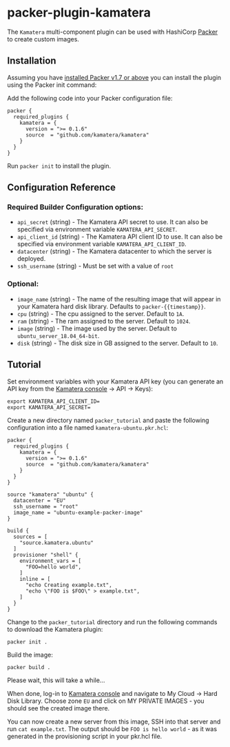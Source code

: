 # packer-plugin-kamatera

The `Kamatera` multi-component plugin can be used with HashiCorp [Packer](https://www.packer.io)
to create custom images.

## Installation

Assuming you have [installed Packer v1.7 or above](https://www.packer.io/downloads) you can install the plugin using the Packer init command:

Add the following code into your Packer configuration file:

```
packer {
  required_plugins {
    kamatera = {
      version = ">= 0.1.6"
      source  = "github.com/kamatera/kamatera"
    }
  }
}
```

Run `packer init` to install the plugin.

## Configuration Reference

### Required Builder Configuration options:

- `api_secret` (string) - The Kamatera API secret to use. It can also be specified via environment variable `KAMATERA_API_SECRET`.
- `api_client_id` (string) - The Kamatera API client ID to use. It can also be specified via environment variable `KAMATERA_API_CLIENT_ID`.
- `datacenter` (string) - The Kamatera datacenter to which the server is deployed.
- `ssh_username` (string) - Must be set with a value of `root`

### Optional:

- `image_name` (string) - The name of the resulting image that will appear in your Kamatera hard disk library. Defaults to `packer-{{timestamp}}`.
- `cpu` (string) - The cpu assigned to the server. Default to `1A`.
- `ram` (string) - The ram assigned to the server. Default to `1024`.
- `image` (string) - The image used by the server. Default to `ubuntu_server_18.04_64-bit`.
- `disk` (string) - The disk size in GB assigned to the server. Default to `10`.

## Tutorial

Set environment variables with your Kamatera API key (you can generate an API key from the [Kamatera console]() -> API -> Keys):

```
export KAMATERA_API_CLIENT_ID=
export KAMATERA_API_SECRET=
```

Create a new directory named `packer_tutorial` and paste the following configuration into a file named `kamatera-ubuntu.pkr.hcl`:

```
packer {
  required_plugins {
    kamatera = {
      version = ">= 0.1.6"
      source  = "github.com/kamatera/kamatera"
    }
  }
}

source "kamatera" "ubuntu" {
  datacenter = "EU"
  ssh_username = "root"
  image_name = "ubuntu-example-packer-image"
}

build {
  sources = [
    "source.kamatera.ubuntu"
  ]
  provisioner "shell" {
    environment_vars = [
      "FOO=hello world",
    ]
    inline = [
      "echo Creating example.txt",
      "echo \"FOO is $FOO\" > example.txt",
    ]
  }
}
```

Change to the `packer_tutorial` directory and run the following commands to download the Kamatera plugin:

```
packer init .
```

Build the image:

```
packer build .
```

Please wait, this will take a while...

When done, log-in to [Kamatera console](https://console.kamatera.com) and navigate to My Cloud -> Hard Disk Library.
Choose zone `EU` and click on MY PRIVATE IMAGES - you should see the created image there.

You can now create a new server from this image, SSH into that server and run `cat example.txt`.
The output should be `FOO is hello world` - as it was generated in the provisioning script in your pkr.hcl file.
